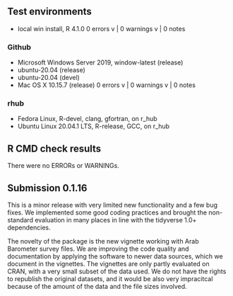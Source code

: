 ## Test environments
* local win install, R 4.1.0
0 errors v | 0 warnings v | 0 notes 

### Github 
* Microsoft Windows Server 2019, window-latest (release)
* ubuntu-20.04 (release)
* ubuntu-20.04 (devel)
* Mac OS X 10.15.7 (release)
0 errors v | 0 warnings v | 0 notes 

### rhub
* Fedora Linux, R-devel, clang, gfortran, on r_hub
* Ubuntu Linux 20.04.1 LTS, R-release, GCC, on r_hub

## R CMD check results
There were no ERRORs or WARNINGs. 


## Submission 0.1.16

This is a minor release with very limited new functionality and a few bug fixes. We implemented some good coding practices and brought the non-standard evaluation in many places in line with the tidyverse 1.0+ dependencies.

The novelty of the package is the new vignette working with Arab Barometer survey files. We are improving the code quality and documentation by applying the software to newer data sources, which we document in the vignettes.  The vignettes are only partly evaluated on CRAN, with a very small subset of the data used.  We do not have the rights to republish the original datasets, and it would be also very impracitcal because of the amount of the data and the file sizes involved.

